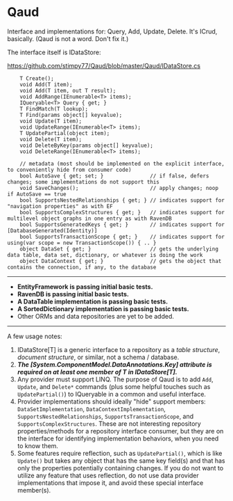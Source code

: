 Qaud
====

Interface and implementations for: Query, Add, Update, Delete. It's ICrud, basically. (Qaud is not a word. Don't fix it.)

The interface itself is IDataStore<T>:

https://github.com/stimpy77/Qaud/blob/master/Qaud/IDataStore.cs

        T Create();
        void Add(T item);
        void Add(T item, out T result);
        void AddRange(IEnumerable<T> items);
        IQueryable<T> Query { get; }
        T FindMatch(T lookup);
        T Find(params object[] keyvalue);
        void Update(T item);
        void UpdateRange(IEnumerable<T> items);
        T UpdatePartial(object item);
        void Delete(T item);
        void DeleteByKey(params object[] keyvalue);
        void DeleteRange(IEnumerable<T> items);
        
        // metadata (most should be implemented on the explicit interface, to conveniently hide from consumer code)
        bool AutoSave { get; set; }               // if false, defers changes; some implementations do not support this
        void SaveChanges();                       // apply changes; noop if AutoSave == true
        bool SupportsNestedRelationships { get; } // indicates support for "navigation properties" as with EF
        bool SupportsComplexStructures { get; }   // indicates support for multilevel object graphs in one entry as with RavenDB
        bool SupportsGeneratedKeys { get; }       // indicates support for [DatabaseGenerated(Identity)] 
        bool SupportsTransactionScope { get; }    // indicates support for using(var scope = new TransactionScope()) { .. }
        object DataSet { get; }                   // gets the underlying data table, data set, dictionary, or whatever is doing the work
        object DataContext { get; }               // gets the object that contains the connection, if any, to the database


---

* **EntityFramework is passing initial basic tests.**
* **RavenDB is passing initial basic tests.**
* **A DataTable implementation is passing basic tests.**
* **A SortedDictionary implementation is passing basic tests.**
* Other ORMs and data repositories are yet to be added.

_____

A few usage notes:

1. IDataStore[T] is a generic interface to a repository as a *table structure*, *document structure*, or similar, not a schema / database.
2. ***The [System.ComponentModel.DataAnnotations.Key] attribute is required on at least one member of T in IDataStore[T].***
3. Any provider must support LINQ. The purpose of Qaud is to add `Add`, `Update`, and `Delete*` commands (plus some helpful touches such as `UpdatePartial()`) to IQueryable in a common and useful interface.
4. Provider implementations should ideally "hide" support members: `DataSetImplementation`, `DataContextImplementation`, `SupportsNestedRelationships`, `SupportsTransactionScope`, and `SupportsComplexStructures`. These are not interesting repository properties/methods for a repository interface consumer, but they are on the interface for identifying implementation behaviors, when you need to know them.
5. Some features require reflection, such as `UpdatePartial()`, which is like `Update()` but takes any object that has the same key field(s) and that has only the properties potentially containing changes. If you do not want to utilize any feature that uses reflection, do not use data provider implementations that impose it, and avoid these special interface member(s).
